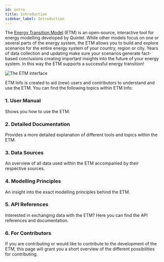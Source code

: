 ```yaml
---
id: intro
title: Introduction
sidebar_label: Introduction
---
```


The [Energy Transition Model](https://energytransitionmodel.com/?locale=en) (ETM) is an open-source, interactive tool for energy modelling developed by Quintel. While other models focus on one or several parts of the energy system, the ETM allows you to build and explore scenarios for the entire energy system of your country, region or city. Years of data collection and updating make sure your scenarios generate fact-based conclusions creating important insights into the future of your energy system. In this way the ETM supports a successful energy transition! 

![The ETM interface](/img/docs/etm.png)

ETM Info is created to aid (new) users and contributors to understand and use the ETM. You can find the following topics within ETM Info:

### 1. User Manual
Shows you how to use the ETM. 

### 2. Detailed Documentation
Provides a more detailed explanation of different tools and topics within the ETM. 

### 3. Data Sources
An overview of all data used within the ETM accompanied by their respective sources. 

### 4. Modelling Principles
An insight into the exact modelling principles behind the ETM. 

### 5. API References
Interested in exchanging data with the ETM? Here you can find the API references and documentation. 

### 6. For Contributors
If you are contributing or would like to contribute to the development of the ETM, this page will grant you a short overview of the different possibilities for contributing. 


